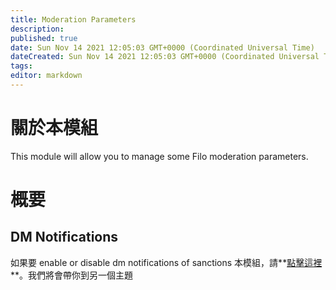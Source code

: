 ```yaml
---
title: Moderation Parameters
description:
published: true
date: Sun Nov 14 2021 12:05:03 GMT+0000 (Coordinated Universal Time)
dateCreated: Sun Nov 14 2021 12:05:03 GMT+0000 (Coordinated Universal Time)
tags:
editor: markdown
---
```


# 關於本模組

This module will allow you to manage some Filo moderation parameters.

# 概要

## DM Notifications

如果要 enable or disable dm notifications of sanctions 本模組，請**[點擊這裡](https://wiki.filobot.xyz/zh-tw/modules/moderation-parameters/dm-notifications)**。我們將會帶你到另一個主題
